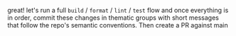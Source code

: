 great! let's run a full `build` / `format` / `lint` / `test` flow and once everything is in order, commit these changes in thematic groups with short messages that follow the repo's semantic conventions. Then create a PR against main